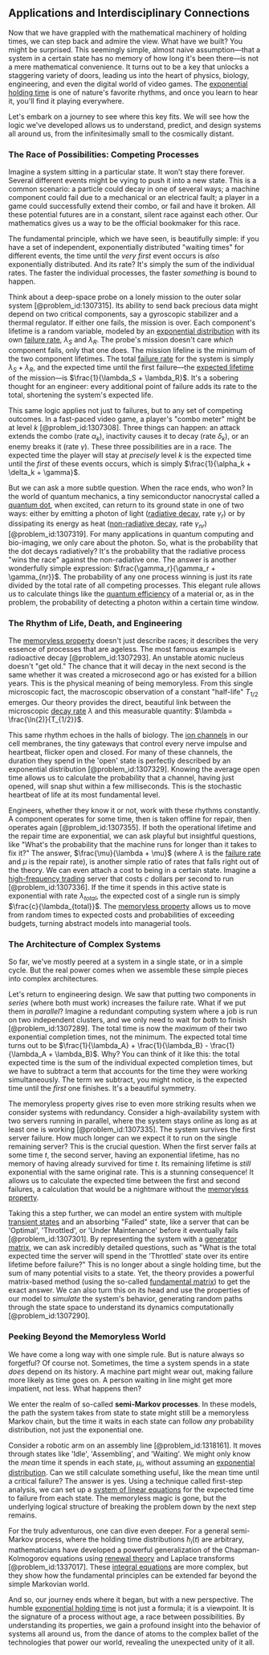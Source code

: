 ## Applications and Interdisciplinary Connections

Now that we have grappled with the mathematical machinery of holding times, we can step back and admire the view. What have we built? You might be surprised. This seemingly simple, almost naive assumption—that a system in a certain state has no memory of how long it's been there—is not a mere mathematical convenience. It turns out to be a key that unlocks a staggering variety of doors, leading us into the heart of physics, biology, engineering, and even the digital world of video games. The [exponential holding time](@article_id:261497) is one of nature's favorite rhythms, and once you learn to hear it, you'll find it playing everywhere.

Let's embark on a journey to see where this key fits. We will see how the logic we've developed allows us to understand, predict, and design systems all around us, from the infinitesimally small to the cosmically distant.

### The Race of Possibilities: Competing Processes

Imagine a system sitting in a particular state. It won’t stay there forever. Several different events might be vying to push it into a new state. This is a common scenario: a particle could decay in one of several ways; a machine component could fail due to a mechanical or an electrical fault; a player in a game could successfully extend their combo, or fail and have it broken. All these potential futures are in a constant, silent race against each other. Our mathematics gives us a way to be the official bookmaker for this race.

The fundamental principle, which we have seen, is beautifully simple: if you have a set of independent, exponentially distributed "waiting times" for different events, the time until the *very first* event occurs is *also* exponentially distributed. And its rate? It's simply the sum of the individual rates. The faster the individual processes, the faster *something* is bound to happen.

Think about a deep-space probe on a lonely mission to the outer solar system [@problem_id:1307315]. Its ability to send back precious data might depend on two critical components, say a gyroscopic stabilizer and a thermal regulator. If either one fails, the mission is over. Each component's lifetime is a random variable, modeled by an [exponential distribution](@article_id:273400) with its own [failure rate](@article_id:263879), $\lambda_S$ and $\lambda_R$. The probe's mission doesn't care *which* component fails, only that one does. The mission lifeline is the minimum of the two component lifetimes. The total [failure rate](@article_id:263879) for the system is simply $\lambda_S + \lambda_R$, and the expected time until the first failure—the [expected lifetime](@article_id:274430) of the mission—is $\frac{1}{\lambda_S + \lambda_R}$. It's a sobering thought for an engineer: every additional point of failure adds its rate to the total, shortening the system's expected life.

This same logic applies not just to failures, but to any set of competing outcomes. In a fast-paced video game, a player's "combo meter" might be at level $k$ [@problem_id:1307308]. Three things can happen: an attack extends the combo (rate $\alpha_k$), inactivity causes it to decay (rate $\delta_k$), or an enemy breaks it (rate $\gamma$). These three possibilities are in a race. The expected time the player will stay at *precisely* level $k$ is the expected time until the *first* of these events occurs, which is simply $\frac{1}{\alpha_k + \delta_k + \gamma}$.

But we can ask a more subtle question. When the race ends, who won? In the world of quantum mechanics, a tiny semiconductor nanocrystal called a [quantum dot](@article_id:137542), when excited, can return to its ground state in one of two ways: either by emitting a photon of light ([radiative decay](@article_id:159384), rate $\gamma_r$) or by dissipating its energy as heat ([non-radiative decay](@article_id:177848), rate $\gamma_{nr}$) [@problem_id:1307319]. For many applications in quantum computing and bio-imaging, we only care about the photon. So, what is the probability that the dot decays radiatively? It's the probability that the radiative process "wins the race" against the non-radiative one. The answer is another wonderfully simple expression: $\frac{\gamma_r}{\gamma_r + \gamma_{nr}}$. The probability of any one process winning is just its rate divided by the total rate of all competing processes. This elegant rule allows us to calculate things like the [quantum efficiency](@article_id:141751) of a material or, as in the problem, the probability of detecting a photon within a certain time window.

### The Rhythm of Life, Death, and Engineering

The [memoryless property](@article_id:267355) doesn't just describe races; it describes the very essence of processes that are ageless. The most famous example is radioactive decay [@problem_id:1307293]. An unstable atomic nucleus doesn't "get old." The chance that it will decay in the next second is the same whether it was created a microsecond ago or has existed for a billion years. This is the physical meaning of being memoryless. From this single microscopic fact, the macroscopic observation of a constant "half-life" $T_{1/2}$ emerges. Our theory provides the direct, beautiful link between the microscopic [decay rate](@article_id:156036) $\lambda$ and this measurable quantity: $\lambda = \frac{\ln(2)}{T_{1/2}}$.

This same rhythm echoes in the halls of biology. The [ion channels](@article_id:143768) in our cell membranes, the tiny gateways that control every nerve impulse and heartbeat, flicker open and closed. For many of these channels, the duration they spend in the 'open' state is perfectly described by an exponential distribution [@problem_id:1307329]. Knowing the average open time allows us to calculate the probability that a channel, having just opened, will snap shut within a few milliseconds. This is the stochastic heartbeat of life at its most fundamental level.

Engineers, whether they know it or not, work with these rhythms constantly. A component operates for some time, then is taken offline for repair, then operates again [@problem_id:1307355]. If both the operational lifetime and the repair time are exponential, we can ask playful but insightful questions, like "What's the probability that the machine runs for longer than it takes to fix it?" The answer, $\frac{\mu}{\lambda + \mu}$ (where $\lambda$ is the [failure rate](@article_id:263879) and $\mu$ is the repair rate), is another simple ratio of rates that falls right out of the theory. We can even attach a cost to being in a certain state. Imagine a [high-frequency trading](@article_id:136519) server that costs $c$ dollars per second to run [@problem_id:1307336]. If the time it spends in this active state is exponential with rate $\lambda_{total}$, the expected cost of a single run is simply $\frac{c}{\lambda_{total}}$. The [memoryless property](@article_id:267355) allows us to move from random times to expected costs and probabilities of exceeding budgets, turning abstract models into managerial tools.

### The Architecture of Complex Systems

So far, we've mostly peered at a system in a single state, or in a simple cycle. But the real power comes when we assemble these simple pieces into complex architectures.

Let's return to engineering design. We saw that putting two components in *series* (where both must work) increases the failure rate. What if we put them in *parallel*? Imagine a redundant computing system where a job is run on two independent clusters, and we only need to wait for *both* to finish [@problem_id:1307289]. The total time is now the *maximum* of their two exponential completion times, not the minimum. The expected total time turns out to be $\frac{1}{\lambda_A} + \frac{1}{\lambda_B} - \frac{1}{\lambda_A + \lambda_B}$. Why? You can think of it like this: the total expected time is the sum of the individual expected completion times, but we have to subtract a term that accounts for the time they were working simultaneously. The term we subtract, you might notice, is the expected time until the *first* one finishes. It's a beautiful symmetry.

The memoryless property gives rise to even more striking results when we consider systems with redundancy. Consider a high-availability system with two servers running in parallel, where the system stays online as long as at least one is working [@problem_id:1307335]. The system survives the first server failure. How much longer can we expect it to run on the single remaining server? This is the crucial question. When the first server fails at some time $t$, the second server, having an exponential lifetime, has no memory of having already survived for time $t$. Its remaining lifetime is *still* exponential with the same original rate. This is a stunning consequence! It allows us to calculate the expected time between the first and second failures, a calculation that would be a nightmare without the [memoryless property](@article_id:267355).

Taking this a step further, we can model an entire system with multiple [transient states](@article_id:260312) and an absorbing "Failed" state, like a server that can be 'Optimal', 'Throttled', or 'Under Maintenance' before it eventually fails [@problem_id:1307301]. By representing the system with a [generator matrix](@article_id:275315), we can ask incredibly detailed questions, such as "What is the total expected time the server will spend in the 'Throttled' state over its entire lifetime before failure?" This is no longer about a single holding time, but the sum of many potential visits to a state. Yet, the theory provides a powerful matrix-based method (using the so-called [fundamental matrix](@article_id:275144)) to get the exact answer. We can also turn this on its head and use the properties of our model to *simulate* the system's behavior, generating random paths through the state space to understand its dynamics computationally [@problem_id:1307290].

### Peeking Beyond the Memoryless World

We have come a long way with one simple rule. But is nature always so forgetful? Of course not. Sometimes, the time a system spends in a state *does* depend on its history. A machine part might wear out, making failure more likely as time goes on. A person waiting in line might get more impatient, not less. What happens then?

We enter the realm of so-called **semi-Markov processes**. In these models, the path the system takes from state to state might still be a memoryless Markov chain, but the time it waits in each state can follow *any* probability distribution, not just the exponential one.

Consider a robotic arm on an assembly line [@problem_id:1318161]. It moves through states like 'Idle', 'Assembling', and 'Waiting'. We might only know the *mean* time it spends in each state, $\mu_i$, without assuming an [exponential distribution](@article_id:273400). Can we still calculate something useful, like the mean time until a critical failure? The answer is yes. Using a technique called first-step analysis, we can set up a [system of linear equations](@article_id:139922) for the expected time to failure from each state. The memoryless magic is gone, but the underlying logical structure of breaking the problem down by the next step remains.

For the truly adventurous, one can dive even deeper. For a general semi-Markov process, where the holding time distributions $h_i(t)$ are arbitrary, mathematicians have developed a powerful generalization of the Chapman-Kolmogorov equations using [renewal theory](@article_id:262755) and Laplace transforms [@problem_id:1337017]. These [integral equations](@article_id:138149) are more complex, but they show how the fundamental principles can be extended far beyond the simple Markovian world.

And so, our journey ends where it began, but with a new perspective. The humble [exponential holding time](@article_id:261497) is not just a formula; it is a viewpoint. It is the signature of a process without age, a race between possibilities. By understanding its properties, we gain a profound insight into the behavior of systems all around us, from the dance of atoms to the complex ballet of the technologies that power our world, revealing the unexpected unity of it all.